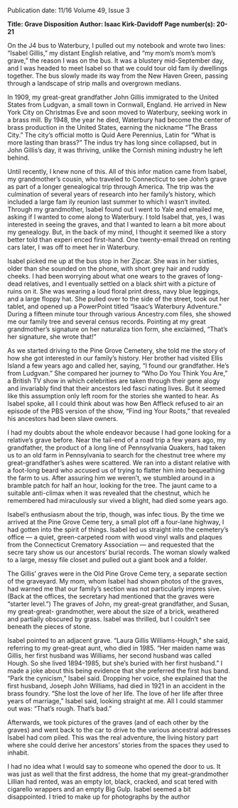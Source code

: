 Publication date: 11/16
Volume 49, Issue 3

**Title: Grave Disposition**
**Author: Isaac Kirk-Davidoff**
**Page number(s): 20-21**

On the J4 bus to Waterbury, I pulled out my notebook 
and wrote two lines: “Isabel Gillis,” my distant English 
relative, and “my mom’s mom’s mom’s grave,” the reason 
I was on the bus. It was a blustery mid-September day, and 
I was headed to meet Isabel so that we could tour old fam­
ily dwellings together. The bus slowly made its way from 
the New Haven Green, passing through a landscape of 
strip malls and overgrown medians. 


In 1909, my great-great grandfather John Gillis 
immigrated to the United States from Ludgvan, a small 
town in Cornwall, England. He arrived in New York 
City on Christmas Eve and soon moved to Waterbury, 
seeking work in a brass mill. By 1948, the year he died, 
Waterbury had become the center of brass production 
in the United States, earning the nickname “The Brass 
City.” The city’s official motto is Quid Aere Perennius, 
Latin for “What is more lasting than brass?” The indus­
try has long since collapsed, but in John Gillis’s day, 
it was thriving, unlike the Cornish mining industry he 
left behind.


Until recently, I knew none of this. All of this infor­
mation came from Isabel, my grandmother’s cousin, 
who traveled to Connecticut to see John’s grave as part 
of a longer genealogical trip through America. The 
trip was the culmination of several years of research 
into her family’s history, which included a large fam­
ily reunion last summer to which I wasn’t invited. 
Through my grandmother, Isabel found out I went to 
Yale and emailed me, asking if I wanted to come along 
to Waterbury. I told Isabel that, yes, I was interested in 
seeing the graves, and that I wanted to learn a bit more 
about my genealogy. But, in the back of my mind, I 
thought it seemed like a story better told than experi­
enced first-hand. One twenty-email thread on renting 
cars later, I was off to meet her in Waterbury. 


Isabel picked me up at the bus stop in her Zipcar. 
She was in her sixties, older than she sounded on the 
phone, with short grey hair and ruddy cheeks. I had 
been worrying about what one wears to the graves of 
long-dead relatives, and I eventually settled on a black 
shirt with a picture of ruins on it. She was wearing a 
loud floral print dress, navy blue leggings, and a large 
floppy hat. She pulled over to the side of the street, 
took out her tablet, and opened up a PowerPoint titled 
“Isaac’s Waterbury Adventure.” During a fifteen minute 
tour through various Ancestry.com files, she showed 
me our family tree and several census records. Pointing 
at my great grandmother’s signature on her naturaliza­
tion form, she exclaimed, “That’s her signature, she 
wrote that!”


As we started driving to the Pine Grove Cemetery, 
she told me the story of how she got interested in our 
family’s history. Her brother had visited Ellis Island 
a few years ago and called her, saying, “I found our 
grandfather. He’s from Ludgvan.” She compared her 
journey to “Who Do You Think You Are,” a British TV 
show in which celebrities are taken through their gene­
alogy and invariably find that their ancestors led fasci­
nating lives. But it seemed like this assumption only left 
room for the stories she wanted to hear. As Isabel spoke, 
all I could think about was how Ben Affleck refused to 
air an episode of the PBS version of the show, “Find­
ing Your Roots,” that revealed his ancestors had been 
slave owners. 


I had my doubts about the whole endeavor because I 
had gone looking for a relative’s grave before. Near the 
tail-end of a road trip a few years ago, my grandfather, 
the product of a long line of Pennsylvania Quakers, had 
taken us to an old farm in Pennsylvania to search for 
the chestnut tree where my great-grandfather’s ashes 
were scattered. We ran into a distant relative with a 
foot-long beard who accused us of trying to flatter him 
into bequeathing the farm to us. After assuring him 
we weren’t, we stumbled around in a bramble patch 
for half an hour, looking for the tree. The jaunt came 
to a suitable anti-climax when it was revealed that the 
chestnut, which he remembered had miraculously sur­
vived a blight, had died some years ago. 


Isabel’s enthusiasm about the trip, though, was infec­
tious. By the time we arrived at the Pine Grove Ceme­
tery, a small plot off a four-lane highway, I had gotten 
into the spirit of things. Isabel led us straight into the 
cemetery’s office — a quiet, green-carpeted room with 
wood vinyl walls and plaques from the Connecticut 
Crematory Association — and requested that the secre­
tary show us our ancestors’ burial records. The woman 
slowly walked to a large, messy file closet and pulled 
out a giant book and a folder. 


The Gillis’ graves were in the Old Pine Grove Ceme­
tery, a separate section of the graveyard. My mom, whom 
Isabel had shown photos of the graves, had warned me 
that our family’s section was not particularly impres­
sive. (Back at the offices, the secretary had mentioned 
that the graves were “starter level.”) The graves of John, 
my great-great grandfather, and Susan, my great-great-
grandmother, were about the size of a brick, weathered 
and partially obscured by grass. Isabel was thrilled, but I 
couldn’t see beneath the pieces of stone.


Isabel pointed to an adjacent grave. “Laura Gillis 
Williams-Hough,” she said, referring to my great-great 
aunt, who died in 1985. “Her maiden name was Gillis, 
her first husband was Williams, her second husband 
was called Hough. So she lived 1894-1985, but she’s 
buried with her first husband.” I made a joke about 
this being evidence that she preferred the first hus­
band. “Park the cynicism,” Isabel said. Dropping her 
voice, she explained that the first husband, Joseph John 
Williams, had died in 1921 in an accident in the brass 
foundry. “She lost the love of her life. The love of her 
life after three years of marriage,” Isabel said, looking 
straight at me. All I could stammer out was: “That’s 
rough. That’s bad.”


Afterwards, we took pictures of the graves (and of 
each other by the graves) and went back to the car to 
drive to the various ancestral addresses Isabel had com­
piled. This was the real adventure, the living history 
part where she could derive her ancestors’ stories from 
the spaces they used to inhabit.


I had no idea what I would say to someone who 
opened the door to us. It was just as well that the first 
address, the home that my great-grandmother Lillian 
had rented, was an empty lot, black, cracked, and scat­
tered with cigarello wrappers and an empty Big Gulp. 
Isabel seemed a bit disappointed. I tried to make up for 
photographs by the author